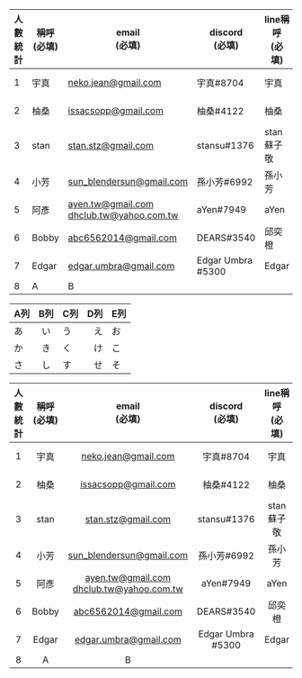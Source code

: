 | 人數<br>統計 | 稱呼<br>(必填) | email<br> (必填) | discord<br>(必填) | line稱呼<br>(必填) | Trello<br>(必填) | FB<br>(選填) | github帳號 |
| -- | -- | -- | ----------------- | -------------- | ------------------ | ----------- | ---------- |
| 1        | 宇真         | neko.jean@gmail.com                         | 宇真#8704           | 宇真             | 宇真(nekojean)       | Yujen chung |            |
| 2        | 柚桑         | issacsopp@gmail.com                         | 柚桑#4122           | 柚桑             | 楊景貴 (issacblender) | 楊景貴         |            |
| 3        | stan       | stan.stz@gmail.com                          | stansu#1376       | stan蘇子敬        | stansu             | stan蘇子敬     | stansu |
| 4        | 小芳         | sun_blendersun@gmail.com                    | 孫小芳#6992          | 孫小芳            | 孫小芳                | 孫小芳         | blendersun |
| 5        | 阿彥         | ayen.tw@gmail.com<br>dhclub.tw@yahoo.com.tw | aYen#7949         | aYen           | aYen Ho            | Cayden Ho   |            |
| 6        | Bobby      | abc6562014@gmail.com                        | DEARS#3540        | 邱奕橙            | 邱奕橙                | 邱奕橙         |            |
| 7        | Edgar      | edgar.umbra@gmail.com                       | Edgar Umbra #5300 | Edgar          | Edgar Umbra        | Edgar Lai   |            |
|8         | A          | B       |                                   |                   |                |                    |             |            |

| A列 | B列 | C列 |D列|E列|
|-----|:---:|-----|--:|---|
| あ  | い  | う  |え |お |
| か  | き  | く  |け |こ |
| さ  | し  | す  |せ |そ |

| 人數<br>統計 | 稱呼<br>(必填) | email<br> (必填) | discord<br>(必填) | line稱呼<br>(必填) | Trello<br>(必填) | FB<br>(選填) | github帳號 |
|:--:|:--:|:--:|:--:|:--:|:--:|:--:|:--:|
|1|宇真|neko.jean@gmail.com|宇真#8704|宇真|宇真(nekojean)|Yujen chung|            |
|2|柚桑|issacsopp@gmail.com                         | 柚桑#4122           | 柚桑             | 楊景貴 (issacblender) |楊景貴         |            |
|3        | stan       | stan.stz@gmail.com                          | stansu#1376       | stan蘇子敬        | stansu             | stan蘇子敬     | stansu |
|4        | 小芳         | sun_blendersun@gmail.com                    | 孫小芳#6992          | 孫小芳            | 孫小芳                | 孫小芳         | blendersun |
| 5        | 阿彥         | ayen.tw@gmail.com<br>dhclub.tw@yahoo.com.tw | aYen#7949         | aYen           | aYen Ho            | Cayden Ho   |            |
| 6        | Bobby      | abc6562014@gmail.com                        | DEARS#3540        | 邱奕橙            | 邱奕橙                | 邱奕橙         |            |
| 7        | Edgar      | edgar.umbra@gmail.com                       | Edgar Umbra #5300 | Edgar          | Edgar Umbra        | Edgar Lai   |            |
|8         | A          | B       |                                   |                   |                |                    |             |            |
